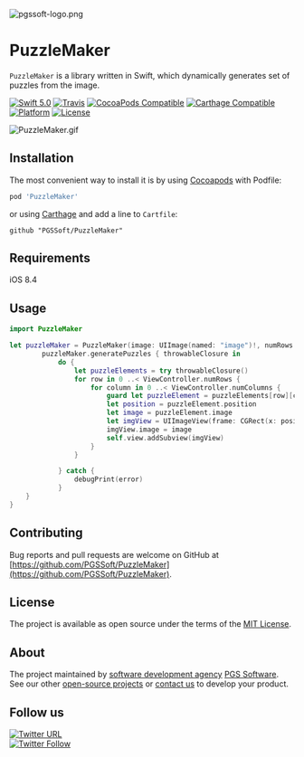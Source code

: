![pgssoft-logo.png](pgssoft-logo.png)

# PuzzleMaker

`PuzzleMaker` is a library written in Swift, which dynamically generates set of puzzles from the image.

[![Swift 5.0](https://img.shields.io/badge/Swift-5.0-green.svg?style=flat)](https://swift.org/)
[![Travis](https://travis-ci.org/PGSSoft/PuzzleMaker.svg?branch=master)](https://travis-ci.org/PGSSoft/PuzzleMaker.svg?branch=master)
[![CocoaPods Compatible](https://img.shields.io/cocoapods/v/PuzzleMaker.svg)](https://cocoapods.org/pods/PuzzleMaker)
[![Carthage Compatible](https://img.shields.io/badge/Carthage-compatible-4BC51D.svg?style=flat)](https://github.com/Carthage/Carthage)
[![Platform](https://img.shields.io/cocoapods/p/PuzzleMaker.svg)](http://cocoadocs.org/docsets/PuzzleMaker)
[![License](https://img.shields.io/cocoapods/l/PuzzleMaker.svg)](https://github.com/PGSSoft/PuzzleMaker)

![PuzzleMaker.gif](PuzzleMaker.gif)

## Installation

The most convenient way to install it is by using [Cocoapods](https://cocoapods.org/) with Podfile:

```ruby
pod 'PuzzleMaker'
```

or using [Carthage](https://github.com/Carthage/Carthage) and add a line to `Cartfile`:

```
github "PGSSoft/PuzzleMaker"
```

## Requirements

iOS 8.4

## Usage

```swift
import PuzzleMaker
```

```swift
let puzzleMaker = PuzzleMaker(image: UIImage(named: "image")!, numRows: ViewController.numRows, numColumns: ViewController.numColumns)
        puzzleMaker.generatePuzzles { throwableClosure in
            do {
                let puzzleElements = try throwableClosure()
                for row in 0 ..< ViewController.numRows {
                    for column in 0 ..< ViewController.numColumns {
                        guard let puzzleElement = puzzleElements[row][column] else { continue }
                        let position = puzzleElement.position
                        let image = puzzleElement.image
                        let imgView = UIImageView(frame: CGRect(x: position.x, y: position.y, width: image.size.width, height: image.size.height))
                        imgView.image = image
                        self.view.addSubview(imgView)
                    }
                }

            } catch {
                debugPrint(error)
            }
	}
}
```

## Contributing

Bug reports and pull requests are welcome on GitHub at [https://github.com/PGSSoft/PuzzleMaker](https://github.com/PGSSoft/PuzzleMaker).

## License

The project is available as open source under the terms of the [MIT License](http://opensource.org/licenses/MIT).

## About

The project maintained by [software development agency](https://www.pgs-soft.com/) [PGS Software](https://www.pgs-soft.com/).
See our other [open-source projects](https://github.com/PGSSoft) or [contact us](https://www.pgs-soft.com/contact-us/) to develop your product.

## Follow us

[![Twitter URL](https://img.shields.io/twitter/url/http/shields.io.svg?style=social)](https://twitter.com/intent/tweet?text=https://github.com/PGSSoft/PuzzleMaker)  
[![Twitter Follow](https://img.shields.io/twitter/follow/pgssoftware.svg?style=social&label=Follow)](https://twitter.com/pgssoftware)